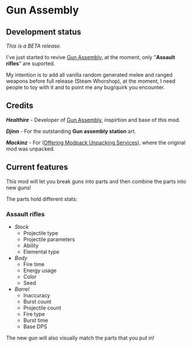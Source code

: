 # Gun Assembly
## Development status
*This is a BETA release.*

I've just started to revive [Gun Assembly](http://community.playstarbound.com/resources/gun-assembly.2125/), at the moment, only "__Assault rifles__" are suported.

My intention is to add all vanilla random generated melee and ranged weapons before full release (Steam Whorshop), at the moment, I need people to toy with it and to point me any bug/quirk you encounter.

## Credits
__*Healthire*__ - Developer of [Gun Assembly](http://community.playstarbound.com/resources/gun-assembly.2125/), inspirtion and base of this mod.

__*Djinn*__ - For the outstanding __Gun assembly station__ art.

__*Mackinz*__ - For ([Offering Modpack Unpacking Services](http://community.playstarbound.com/threads/offering-modpack-unpacking-services.121824/)), where the original mod was unpacked.


## Current features
This mod will let you break guns into parts and then combine the parts into new guns!

The parts hold different stats:
### Assault rifles
- *Stock*
  - Projectile type
  - Projectile parameters
  - Ability
  - Elemental type
- *Body*
  - Fire time
  - Energy usage
  - Color
  - Seed
- *Barrel*
  - Inaccuracy
  - Burst count
  - Projectile count
  - Fire type
  - Burst time
  - Base DPS

The new gun will also visually match the parts that you put in!
